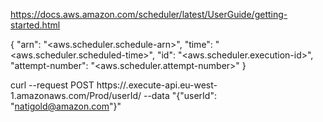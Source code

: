 https://docs.aws.amazon.com/scheduler/latest/UserGuide/getting-started.html

{
    "arn": "<aws.scheduler.schedule-arn>",
    "time": "<aws.scheduler.scheduled-time>",
    "id": "<aws.scheduler.execution-id>",
    "attempt-number": "<aws.scheduler.attempt-number>"
}

curl --request POST https://<api-dist>.execute-api.eu-west-1.amazonaws.com/Prod/userId/ --data "{\"userId\": \"natigold@amazon.com\"}"